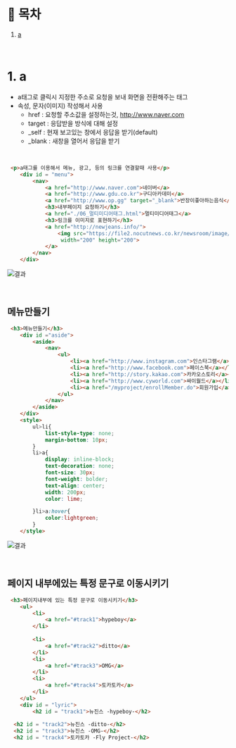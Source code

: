 # 🔖 목차
1. [a](#1-a)<br/>


<br/>

# 1. a
- a태그로 클릭시 지정한 주소로 요청을 보내 화면을 전환해주는 태그
- 속성, 문자(이미지) 작성해서 사용<br/>
  - href : 요청할 주소값을 설정하는것, http://www.naver.com<br/>
  - target : 응답받을 방식에 대해 설정<br/>
  - _self  : 현재 보고있는 창에서 응답을 받기(default)<br/>
  - _blank    : 새창을 열어서 응답을 받기<br/>

<br/>

```html
 <p>a태그를 이용해서 메뉴, 광고, 등의 링크를 연결할때 사용</p>
    <div id = "menu">
        <nav>
            <a href="http://www.naver.com">네이버</a>
            <a href="http://www.gdu.co.kr">구디아카데미</a>
            <a href="http://www.op.gg" target="_blank">반장이좋아하는음식</a>
            <h3>내부페이지 요청하기</h3>
            <a href="./06_멀티미디어태그.html">멀티미디어태그</a>
            <h3>링크를 이미지로 표현하기</h3>
            <a href="http://newjeans.info/">
                <img src="https://file2.nocutnews.co.kr/newsroom/image/2023/01/21/202301210408091762_0.jpg"
                 width="200" height="200">
            </a>
        </nav>
    </div>
```



![결과](https://user-images.githubusercontent.com/126074577/234332840-e4ce2bc9-b99e-4c14-a7be-191bb0b93c4a.png)

<br/>

## 메뉴만들기

```html
 <h3>메뉴만들기</h3>
    <div id ="aside">
        <aside>
            <nav>
                <ul>
                    <li><a href="http://www.instagram.com">인스타그램</a></li>
                    <li><a href="http://www.facebook.com">페이스북</a></li>
                    <li><a href="http://story.kakao.com">카카오스토리</a></li>
                    <li><a href="http://www.cyworld.com">싸이월드</a></li>
                    <li><a href="/myproject/enrollMember.do">회원가입</a></li>
                </ul>
            </nav>
        </aside>
    </div>
    <style>
        ul>li{
            list-style-type: none;
            margin-bottom: 10px;
        }
        li>a{
            display: inline-block;
            text-decoration: none;
            font-size: 30px;
            font-weight: bolder;
            text-align: center;
            width: 200px;
            color: lime;

        }li>a:hover{
            color:lightgreen;
        }
    </style>
```
![결과](https://user-images.githubusercontent.com/126074577/234333391-4f34201a-f934-4fce-82b4-ff9d197fd220.png)

<br/>


## 페이지 내부에있는 특정 문구로 이동시키기

```html
 <h3>페이지내부에 있는 특정 문구로 이동시키기</h3>
    <ul>
        <li>
            <a href="#track1">hypeboy</a>
        </li>
    
        <li>
            <a href="#track2">ditto</a>
        </li>
        <li>
            <a href="#track3">OMG</a>
        </li>
        <li>
            <a href="#track4">토카토카</a>
        </li>
    </ul>
    <div id = "lyric">
        <h2 id = "track1">뉴진스 -hypeboy-</h2>
  
  <h2 id = "track2">뉴진스 -ditto-</h2>
  <h2 id = "track3">뉴진스 -OMG-</h2>
  <h2 id = "track4">토카토카 -Fly Project-</h2>
```
  
  

